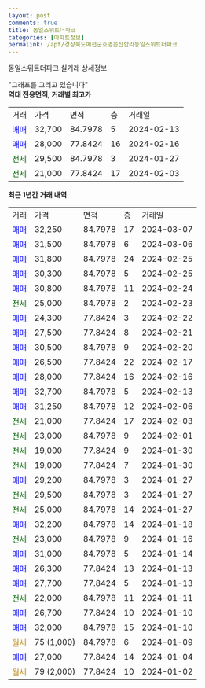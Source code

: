```yaml
---
layout: post
comments: true
title: 동일스위트더파크
categories: [아파트정보]
permalink: /apt/경상북도예천군호명읍산합리동일스위트더파크
---
```


동일스위트더파크 실거래 상세정보

<script type="text/javascript">
  google.charts.load('current', {'packages':['line', 'corechart']});
  google.charts.setOnLoadCallback(drawChart);

  function drawChart() {
    var data = new google.visualization.DataTable();
    data.addColumn('date', '거래일');
    data.addColumn('number', "매매");
    data.addColumn('number', "전세");
    data.addColumn('number', "전매");

    data.addRows([[new Date(Date.parse("2024-03-07")), 32250, null, null], [new Date(Date.parse("2024-03-06")), 31500, null, null], [new Date(Date.parse("2024-02-25")), 31800, null, null], [new Date(Date.parse("2024-02-25")), 30300, null, null], [new Date(Date.parse("2024-02-24")), 30800, null, null], [new Date(Date.parse("2024-02-23")), null, 25000, null], [new Date(Date.parse("2024-02-22")), 24300, null, null], [new Date(Date.parse("2024-02-21")), 27500, null, null], [new Date(Date.parse("2024-02-20")), 30500, null, null], [new Date(Date.parse("2024-02-17")), 26500, null, null], [new Date(Date.parse("2024-02-16")), 28000, null, null], [new Date(Date.parse("2024-02-13")), 32700, null, null], [new Date(Date.parse("2024-02-06")), 31250, null, null], [new Date(Date.parse("2024-02-03")), null, 21000, null], [new Date(Date.parse("2024-02-01")), null, 23000, null], [new Date(Date.parse("2024-01-30")), null, 19000, null], [new Date(Date.parse("2024-01-30")), null, 19000, null], [new Date(Date.parse("2024-01-27")), 29200, null, null], [new Date(Date.parse("2024-01-27")), null, 29500, null], [new Date(Date.parse("2024-01-27")), null, 25000, null], [new Date(Date.parse("2024-01-18")), 32200, null, null], [new Date(Date.parse("2024-01-16")), null, 23000, null], [new Date(Date.parse("2024-01-14")), 31000, null, null], [new Date(Date.parse("2024-01-13")), 26300, null, null], [new Date(Date.parse("2024-01-13")), 27700, null, null], [new Date(Date.parse("2024-01-11")), null, 22000, null], [new Date(Date.parse("2024-01-10")), 26700, null, null], [new Date(Date.parse("2024-01-10")), 32000, null, null], [new Date(Date.parse("2024-01-09")), null, null, null], [new Date(Date.parse("2024-01-04")), 27000, null, null], [new Date(Date.parse("2024-01-02")), null, null, null]]);

    var options = {
      hAxis: {
        format: 'yyyy/MM/dd'
      },    
      lineWidth: 0,
      pointsVisible: true,    
      title: '최근 1년간 유형별 실거래가 분포',
      legend: { position: 'bottom' }
    };

    var formatter = new google.visualization.NumberFormat({pattern:'###,###'} );
    formatter.format(data, 1);
    formatter.format(data, 2);
    
    setTimeout(function() {
        var chart = new google.visualization.LineChart(document.getElementById('columnchart_material'));
        chart.draw(data, (options));
        document.getElementById('loading').style.display = 'none';
    }, 200);
  }
</script>


<div id="loading" style="z-index:20; display: block; margin-left: 0px">"그래프를 그리고 있습니다"</div>
<div id="columnchart_material" style="width: 95%; margin-left: 0px; display: block"></div>
<!-- contents start -->
<b>역대 전용면적, 거래별 최고가</b>
<table class="sortable">
    <tr>
      <td>거래</td>
      <td>가격</td>
      <td>면적</td>
      <td>층</td>
      <td>거래일</td>
    </tr>
        <tr>
          <td><a style="color: blue">매매</a></td>
          <td>32,700</td>
          <td>84.7978</td>
          <td>5</td>
          <td>2024-02-13</td>
        </tr>            <tr>
          <td><a style="color: blue">매매</a></td>
          <td>28,000</td>
          <td>77.8424</td>
          <td>16</td>
          <td>2024-02-16</td>
        </tr>        
        <tr>
              <td><a style="color: darkgreen">전세</a></td>
              <td>29,500</td>
              <td>84.7978</td>
              <td>3</td>
              <td>2024-01-27</td>
            </tr>            <tr>
              <td><a style="color: darkgreen">전세</a></td>
              <td>21,000</td>
              <td>77.8424</td>
              <td>17</td>
              <td>2024-02-03</td>
            </tr>        
    
</table>

<b>최근 1년간 거래 내역</b>

<table class="sortable">
    <tr>
      <td>거래</td>
      <td>가격</td>
      <td>면적</td>
      <td>층</td>
      <td>거래일</td>
    </tr>
    <tr>
      <td><a style="color: blue">매매</a></td>
      <td>32,250</td>
      <td>84.7978</td>
      <td>17</td>
      <td>2024-03-07</td>
    </tr>          <tr>
      <td><a style="color: blue">매매</a></td>
      <td>31,500</td>
      <td>84.7978</td>
      <td>6</td>
      <td>2024-03-06</td>
    </tr>          <tr>
      <td><a style="color: blue">매매</a></td>
      <td>31,800</td>
      <td>84.7978</td>
      <td>24</td>
      <td>2024-02-25</td>
    </tr>          <tr>
      <td><a style="color: blue">매매</a></td>
      <td>30,300</td>
      <td>84.7978</td>
      <td>5</td>
      <td>2024-02-25</td>
    </tr>          <tr>
      <td><a style="color: blue">매매</a></td>
      <td>30,800</td>
      <td>84.7978</td>
      <td>11</td>
      <td>2024-02-24</td>
    </tr>          <tr>
      <td><a style="color: darkgreen">전세</a></td>
      <td>25,000</td>
      <td>84.7978</td>
      <td>2</td>
      <td>2024-02-23</td>
    </tr>          <tr>
      <td><a style="color: blue">매매</a></td>
      <td>24,300</td>
      <td>77.8424</td>
      <td>3</td>
      <td>2024-02-22</td>
    </tr>          <tr>
      <td><a style="color: blue">매매</a></td>
      <td>27,500</td>
      <td>77.8424</td>
      <td>8</td>
      <td>2024-02-21</td>
    </tr>          <tr>
      <td><a style="color: blue">매매</a></td>
      <td>30,500</td>
      <td>84.7978</td>
      <td>9</td>
      <td>2024-02-20</td>
    </tr>          <tr>
      <td><a style="color: blue">매매</a></td>
      <td>26,500</td>
      <td>77.8424</td>
      <td>22</td>
      <td>2024-02-17</td>
    </tr>          <tr>
      <td><a style="color: blue">매매</a></td>
      <td>28,000</td>
      <td>77.8424</td>
      <td>16</td>
      <td>2024-02-16</td>
    </tr>          <tr>
      <td><a style="color: blue">매매</a></td>
      <td>32,700</td>
      <td>84.7978</td>
      <td>5</td>
      <td>2024-02-13</td>
    </tr>          <tr>
      <td><a style="color: blue">매매</a></td>
      <td>31,250</td>
      <td>84.7978</td>
      <td>12</td>
      <td>2024-02-06</td>
    </tr>          <tr>
      <td><a style="color: darkgreen">전세</a></td>
      <td>21,000</td>
      <td>77.8424</td>
      <td>17</td>
      <td>2024-02-03</td>
    </tr>          <tr>
      <td><a style="color: darkgreen">전세</a></td>
      <td>23,000</td>
      <td>84.7978</td>
      <td>9</td>
      <td>2024-02-01</td>
    </tr>          <tr>
      <td><a style="color: darkgreen">전세</a></td>
      <td>19,000</td>
      <td>77.8424</td>
      <td>9</td>
      <td>2024-01-30</td>
    </tr>          <tr>
      <td><a style="color: darkgreen">전세</a></td>
      <td>19,000</td>
      <td>77.8424</td>
      <td>7</td>
      <td>2024-01-30</td>
    </tr>          <tr>
      <td><a style="color: blue">매매</a></td>
      <td>29,200</td>
      <td>84.7978</td>
      <td>3</td>
      <td>2024-01-27</td>
    </tr>          <tr>
      <td><a style="color: darkgreen">전세</a></td>
      <td>29,500</td>
      <td>84.7978</td>
      <td>3</td>
      <td>2024-01-27</td>
    </tr>          <tr>
      <td><a style="color: darkgreen">전세</a></td>
      <td>25,000</td>
      <td>84.7978</td>
      <td>14</td>
      <td>2024-01-27</td>
    </tr>          <tr>
      <td><a style="color: blue">매매</a></td>
      <td>32,200</td>
      <td>84.7978</td>
      <td>14</td>
      <td>2024-01-18</td>
    </tr>          <tr>
      <td><a style="color: darkgreen">전세</a></td>
      <td>23,000</td>
      <td>84.7978</td>
      <td>9</td>
      <td>2024-01-16</td>
    </tr>          <tr>
      <td><a style="color: blue">매매</a></td>
      <td>31,000</td>
      <td>84.7978</td>
      <td>5</td>
      <td>2024-01-14</td>
    </tr>          <tr>
      <td><a style="color: blue">매매</a></td>
      <td>26,300</td>
      <td>77.8424</td>
      <td>13</td>
      <td>2024-01-13</td>
    </tr>          <tr>
      <td><a style="color: blue">매매</a></td>
      <td>27,700</td>
      <td>77.8424</td>
      <td>5</td>
      <td>2024-01-13</td>
    </tr>          <tr>
      <td><a style="color: darkgreen">전세</a></td>
      <td>22,000</td>
      <td>84.7978</td>
      <td>11</td>
      <td>2024-01-11</td>
    </tr>          <tr>
      <td><a style="color: blue">매매</a></td>
      <td>26,700</td>
      <td>77.8424</td>
      <td>10</td>
      <td>2024-01-10</td>
    </tr>          <tr>
      <td><a style="color: blue">매매</a></td>
      <td>32,000</td>
      <td>84.7978</td>
      <td>15</td>
      <td>2024-01-10</td>
    </tr>          <tr>
      <td><a style="color: darkgoldenrod">월세</a></td>
      <td>75 (1,000)</td>
      <td>84.7978</td>
      <td>6</td>
      <td>2024-01-09</td>
    </tr>          <tr>
      <td><a style="color: blue">매매</a></td>
      <td>27,000</td>
      <td>77.8424</td>
      <td>14</td>
      <td>2024-01-04</td>
    </tr>          <tr>
      <td><a style="color: darkgoldenrod">월세</a></td>
      <td>79 (2,000)</td>
      <td>77.8424</td>
      <td>10</td>
      <td>2024-01-02</td>
    </tr>      </table>
<!-- contents end -->    

